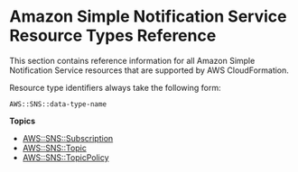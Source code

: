 # Amazon Simple Notification Service Resource Types Reference<a name="cfn-reference-sns"></a>

This section contains reference information for all Amazon Simple Notification Service resources that are supported by AWS CloudFormation\.

Resource type identifiers always take the following form:

```
AWS::SNS::data-type-name
```

**Topics**
+ [AWS::SNS::Subscription](aws-resource-sns-subscription.md)
+ [AWS::SNS::Topic](aws-properties-sns-topic.md)
+ [AWS::SNS::TopicPolicy](aws-properties-sns-policy.md)
